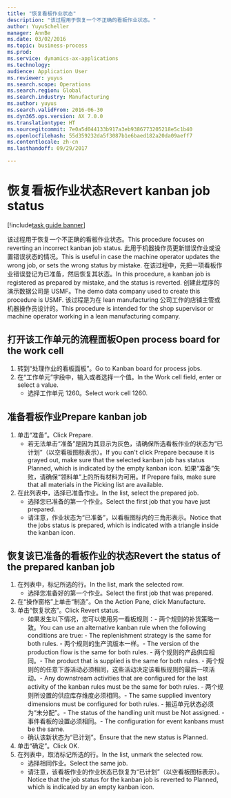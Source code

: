 ```yaml
--- 
title: "恢复看板作业状态"
description: "该过程用于恢复一个不正确的看板作业状态。"
author: YuyuScheller
manager: AnnBe
ms.date: 03/02/2016
ms.topic: business-process
ms.prod: 
ms.service: dynamics-ax-applications
ms.technology: 
audience: Application User
ms.reviewer: yuyus
ms.search.scope: Operations
ms.search.region: Global
ms.search.industry: Manufacturing
ms.author: yuyus
ms.search.validFrom: 2016-06-30
ms.dyn365.ops.version: AX 7.0.0
ms.translationtype: HT
ms.sourcegitcommit: 7e0a5d044133b917a3eb9386773205218e5c1b40
ms.openlocfilehash: 55d359232da5f3087b1e6baed182a20da09aeff7
ms.contentlocale: zh-cn
ms.lasthandoff: 09/29/2017

---
```

# <a name="revert-kanban-job-status"></a><span data-ttu-id="63e2b-103">恢复看板作业状态</span><span class="sxs-lookup"><span data-stu-id="63e2b-103">Revert kanban job status</span></span>

[!include[task guide banner](../../includes/task-guide-banner.md)]

<span data-ttu-id="63e2b-104">该过程用于恢复一个不正确的看板作业状态。</span><span class="sxs-lookup"><span data-stu-id="63e2b-104">This procedure focuses on reverting an incorrect kanban job status.</span></span> <span data-ttu-id="63e2b-105">此用于机器操作员更新错误作业或设置错误状态的情况。</span><span class="sxs-lookup"><span data-stu-id="63e2b-105">This is useful in case the machine operator updates the wrong job, or sets the wrong status by mistake.</span></span> <span data-ttu-id="63e2b-106">在该过程中，先把一项看板作业错误登记为已准备，然后恢复其状态。</span><span class="sxs-lookup"><span data-stu-id="63e2b-106">In this procedure, a kanban job is registered as prepared by mistake, and the status is reverted.</span></span> <span data-ttu-id="63e2b-107">创建此程序的演示数据公司是 USMF。</span><span class="sxs-lookup"><span data-stu-id="63e2b-107">The demo data company used to create this procedure is USMF.</span></span> <span data-ttu-id="63e2b-108">该过程是为在 lean manufacturing 公司工作的店铺主管或机器操作员设计的。</span><span class="sxs-lookup"><span data-stu-id="63e2b-108">This procedure is intended for the shop supervisor or machine operator working in a lean manufacturing company.</span></span>


## <a name="open-process-board-for-the-work-cell"></a><span data-ttu-id="63e2b-109">打开该工作单元的流程面板</span><span class="sxs-lookup"><span data-stu-id="63e2b-109">Open process board for the work cell</span></span>
1. <span data-ttu-id="63e2b-110">转到“处理作业的看板面板”。</span><span class="sxs-lookup"><span data-stu-id="63e2b-110">Go to Kanban board for process jobs.</span></span>
2. <span data-ttu-id="63e2b-111">在“工作单元”字段中，输入或者选择一个值。</span><span class="sxs-lookup"><span data-stu-id="63e2b-111">In the Work cell field, enter or select a value.</span></span>
    * <span data-ttu-id="63e2b-112">选择工作单元 1260。</span><span class="sxs-lookup"><span data-stu-id="63e2b-112">Select work cell 1260.</span></span>  

## <a name="prepare-kanban-job"></a><span data-ttu-id="63e2b-113">准备看板作业</span><span class="sxs-lookup"><span data-stu-id="63e2b-113">Prepare kanban job</span></span>
1. <span data-ttu-id="63e2b-114">单击“准备”。</span><span class="sxs-lookup"><span data-stu-id="63e2b-114">Click Prepare.</span></span>
    * <span data-ttu-id="63e2b-115">若无法单击“准备”是因为其显示为灰色，请确保所选看板作业的状态为“已计划”（以空看板图标表示）。</span><span class="sxs-lookup"><span data-stu-id="63e2b-115">If you can't click Prepare because it is grayed out, make sure that the selected kanban job has status Planned, which is indicated by the empty kanban icon.</span></span> <span data-ttu-id="63e2b-116">如果“准备”失败，请确保“领料单”上的所有材料为可用。</span><span class="sxs-lookup"><span data-stu-id="63e2b-116">If Prepare fails, make sure that all materials in the Picking list are available.</span></span>  
2. <span data-ttu-id="63e2b-117">在此列表中，选择已准备作业。</span><span class="sxs-lookup"><span data-stu-id="63e2b-117">In the list, select the prepared job.</span></span>
    * <span data-ttu-id="63e2b-118">选择您已准备的第一个作业。</span><span class="sxs-lookup"><span data-stu-id="63e2b-118">Select the first job that you have just prepared.</span></span>  
    * <span data-ttu-id="63e2b-119">请注意，作业状态为“已准备”，以看板图标内的三角形表示。</span><span class="sxs-lookup"><span data-stu-id="63e2b-119">Notice that the jobs status is prepared, which is indicated with a triangle inside the kanban icon.</span></span>  

## <a name="revert-the-status-of-the-prepared-kanban-job"></a><span data-ttu-id="63e2b-120">恢复该已准备的看板作业的状态</span><span class="sxs-lookup"><span data-stu-id="63e2b-120">Revert the status of the prepared kanban job</span></span>
1. <span data-ttu-id="63e2b-121">在列表中，标记所选的行。</span><span class="sxs-lookup"><span data-stu-id="63e2b-121">In the list, mark the selected row.</span></span>
    * <span data-ttu-id="63e2b-122">选择您准备好的第一个作业。</span><span class="sxs-lookup"><span data-stu-id="63e2b-122">Select the first job that was prepared.</span></span>  
2. <span data-ttu-id="63e2b-123">在“操作窗格”上单击“制造”。</span><span class="sxs-lookup"><span data-stu-id="63e2b-123">On the Action Pane, click Manufacture.</span></span>
3. <span data-ttu-id="63e2b-124">单击“恢复状态”。</span><span class="sxs-lookup"><span data-stu-id="63e2b-124">Click Revert status.</span></span>
    * <span data-ttu-id="63e2b-125">如果发生以下情况，您可以使用另一看板规则：- 两个规则的补货策略一致。</span><span class="sxs-lookup"><span data-stu-id="63e2b-125">You can use an alternative kanban rule when the following conditions are true:  - The replenishment strategy is the same for both rules.</span></span>  <span data-ttu-id="63e2b-126">- 两个规则的生产流版本一样。</span><span class="sxs-lookup"><span data-stu-id="63e2b-126">- The version of the production flow is the same for both rules.</span></span>  <span data-ttu-id="63e2b-127">- 两个规则的产品供应相同。</span><span class="sxs-lookup"><span data-stu-id="63e2b-127">- The product that is supplied is the same for both rules.</span></span>  <span data-ttu-id="63e2b-128">- 两个规则的的任意下游活动必须相同，这些活动决定该看板规则的最后一项活动。</span><span class="sxs-lookup"><span data-stu-id="63e2b-128">- Any downstream activities that are configured for the last activity of the kanban rules must be the same for both rules.</span></span>  <span data-ttu-id="63e2b-129">- 两个规则所设置的供应库存维度必须相同。</span><span class="sxs-lookup"><span data-stu-id="63e2b-129">- The same supplied inventory dimensions must be configured for both rules.</span></span>  <span data-ttu-id="63e2b-130">- 搬运单元状态必须为“未分配”。</span><span class="sxs-lookup"><span data-stu-id="63e2b-130">- The status of the handling unit must be Not assigned.</span></span>  <span data-ttu-id="63e2b-131">- 事件看板的设置必须相同。</span><span class="sxs-lookup"><span data-stu-id="63e2b-131">- The configuration for event kanbans must be the same.</span></span>  
    * <span data-ttu-id="63e2b-132">确认该新状态为“已计划”。</span><span class="sxs-lookup"><span data-stu-id="63e2b-132">Ensure that the new status is Planned.</span></span>  
4. <span data-ttu-id="63e2b-133">单击“确定”。</span><span class="sxs-lookup"><span data-stu-id="63e2b-133">Click OK.</span></span>
5. <span data-ttu-id="63e2b-134">在列表中，取消标记所选的行。</span><span class="sxs-lookup"><span data-stu-id="63e2b-134">In the list, unmark the selected row.</span></span>
    * <span data-ttu-id="63e2b-135">选择相同作业。</span><span class="sxs-lookup"><span data-stu-id="63e2b-135">Select the same job.</span></span>  
    * <span data-ttu-id="63e2b-136">请注意，该看板作业的作业状态已恢复为“已计划”（以空看板图标表示）。</span><span class="sxs-lookup"><span data-stu-id="63e2b-136">Notice that the job status for the kanban job is reverted to Planned, which is indicated by an empty kanban icon.</span></span>  


